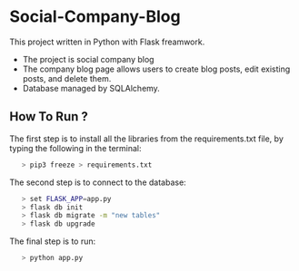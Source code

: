 # Social-Company-Blog
This project written in Python with Flask freamwork.

* The project is social company blog
* The company blog page allows users to create blog posts, edit existing posts, and delete them.
* Database managed by SQLAlchemy.

## How To Run ?
The first step is to install all the libraries from the requirements.txt file, by typing the following in the terminal:

```bash
   > pip3 freeze > requirements.txt
```

The second step is to connect to the database:

```bash
   > set FLASK_APP=app.py 
   > flask db init
   > flask db migrate -m "new tables"
   > flask db upgrade
```

The final step is to run:

```bash
   > python app.py
```
